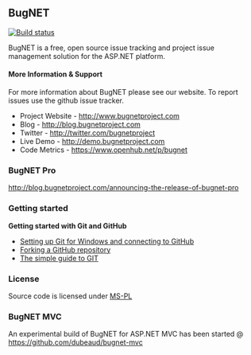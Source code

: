 ## BugNET
[![Build status](https://ci.appveyor.com/api/projects/status/ror9c96krbd7knld?svg=true)](https://ci.appveyor.com/project/dubeaud/bugnet)

BugNET is a free, open source issue tracking and project issue management solution for the ASP.NET platform.

#### More Information & Support

For more information about BugNET please see our website. To report issues use the github issue tracker.

* Project Website - http://www.bugnetproject.com
* Blog - http://blog.bugnetproject.com
* Twitter - http://twitter.com/bugnetproject
* Live Demo - http://demo.bugnetproject.com
* Code Metrics - https://www.openhub.net/p/bugnet

### BugNET Pro

http://blog.bugnetproject.com/announcing-the-release-of-bugnet-pro

### Getting started

**Getting started with Git and GitHub**

 * [Setting up Git for Windows and connecting to GitHub](http://help.github.com/win-set-up-git/)
 * [Forking a GitHub repository](http://help.github.com/fork-a-repo/)
 * [The simple guide to GIT](http://rogerdudler.github.com/git-guide/)
 

### License

Source code is licensed under [MS-PL](http://opensource.org/licenses/MS-PL)

### BugNET MVC
An experimental build of BugNET for ASP.NET MVC has been started @ https://github.com/dubeaud/bugnet-mvc

